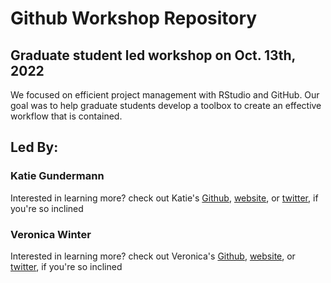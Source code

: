# Github Workshop Repository

## Graduate student led workshop on Oct. 13th, 2022
We focused on efficient project management with RStudio and GitHub. Our goal was to help graduate students develop a toolbox to create an effective workflow that is contained. 

## Led By: 
### Katie Gundermann
Interested in learning more?
check out Katie's [Github](https://github.com/kpgund), [website](https://kpgund.github.io/index.html), or [twitter](www.twitter.com/kpgund), if you're so inclined
### Veronica Winter
Interested in learning more?
check out Veronica's [Github](https://github.com/vawinter), [website](https://www.vwintereco.com/), or [twitter](www.twitter.com/winter_eco), if you're so inclined

